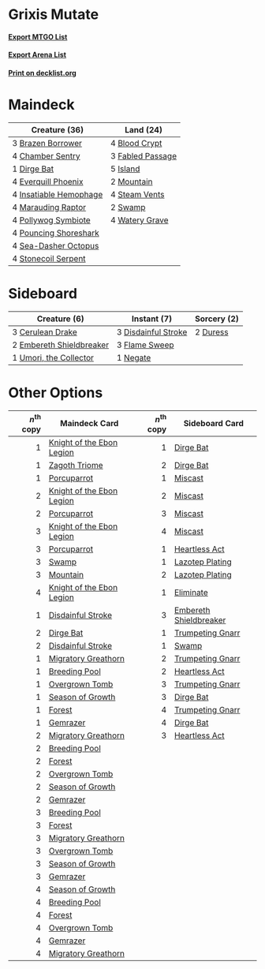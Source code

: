 # Grixis Mutate

#### [Export MTGO List](../collection/Grixis%20Mutate/Grixis%20Mutate.txt)
#### [Export Arena List](../collection/Grixis%20Mutate/Grixis%20Mutate_arena.txt)
#### [Print on decklist.org](http://decklist.org/?deckmain=4%09Blood%20Crypt%0A3%09Brazen%20Borrower%0A4%09Chamber%20Sentry%0A1%09Dirge%20Bat%0A4%09Everquill%20Phoenix%0A3%09Fabled%20Passage%0A4%09Insatiable%20Hemophage%0A5%09Island%0A4%09Marauding%20Raptor%0A2%09Mountain%0A4%09Pollywog%20Symbiote%0A4%09Pouncing%20Shoreshark%0A4%09Sea-Dasher%20Octopus%0A4%09Steam%20Vents%0A4%09Stonecoil%20Serpent%0A2%09Swamp%0A4%09Watery%20Grave&deckside=3%09Cerulean%20Drake%0A3%09Disdainful%20Stroke%0A2%09Duress%0A2%09Embereth%20Shieldbreaker%0A3%09Flame%20Sweep%0A1%09Negate%0A1%09Umori,%20the%20Collector)
# Maindeck

|                                          Creature (36)                                          |                                         Land (24)                                         |
|-------------------------------------------------------------------------------------------------|-------------------------------------------------------------------------------------------|
|3 [Brazen Borrower](http://gatherer.wizards.com/Pages/Card/Details.aspx?multiverseid=473001)     |4 [Blood Crypt](http://gatherer.wizards.com/Pages/Card/Details.aspx?multiverseid=97102)    |
|4 [Chamber Sentry](http://gatherer.wizards.com/Pages/Card/Details.aspx?multiverseid=452982)      |3 [Fabled Passage](http://gatherer.wizards.com/Pages/Card/Details.aspx?multiverseid=473206)|
|1 [Dirge Bat](http://gatherer.wizards.com/Pages/Card/Details.aspx?multiverseid=479604)           |5 [Island](http://gatherer.wizards.com/Pages/Card/Details.aspx?multiverseid=439857)        |
|4 [Everquill Phoenix](http://gatherer.wizards.com/Pages/Card/Details.aspx?multiverseid=479634)   |2 [Mountain](http://gatherer.wizards.com/Pages/Card/Details.aspx?multiverseid=439859)      |
|4 [Insatiable Hemophage](http://gatherer.wizards.com/Pages/Card/Details.aspx?multiverseid=479613)|4 [Steam Vents](http://gatherer.wizards.com/Pages/Card/Details.aspx?multiverseid=405109)   |
|4 [Marauding Raptor](http://gatherer.wizards.com/Pages/Card/Details.aspx?multiverseid=466904)    |2 [Swamp](http://gatherer.wizards.com/Pages/Card/Details.aspx?multiverseid=439858)         |
|4 [Pollywog Symbiote](http://gatherer.wizards.com/Pages/Card/Details.aspx?multiverseid=482372)   |4 [Watery Grave](http://gatherer.wizards.com/Pages/Card/Details.aspx?multiverseid=405114)  |
|4 [Pouncing Shoreshark](http://gatherer.wizards.com/Pages/Card/Details.aspx?multiverseid=479584) |                                                                                           |
|4 [Sea-Dasher Octopus](http://gatherer.wizards.com/Pages/Card/Details.aspx?multiverseid=479586)  |                                                                                           |
|4 [Stonecoil Serpent](http://gatherer.wizards.com/Pages/Card/Details.aspx?multiverseid=473197)   |                                                                                           |


# Sideboard

|                                           Creature (6)                                            |                                         Instant (7)                                          |                                   Sorcery (2)                                    |
|---------------------------------------------------------------------------------------------------|----------------------------------------------------------------------------------------------|----------------------------------------------------------------------------------|
|3 [Cerulean Drake](http://gatherer.wizards.com/Pages/Card/Details.aspx?multiverseid=466807)        |3 [Disdainful Stroke](http://gatherer.wizards.com/Pages/Card/Details.aspx?multiverseid=420705)|2 [Duress](http://gatherer.wizards.com/Pages/Card/Details.aspx?multiverseid=14557)|
|2 [Embereth Shieldbreaker](http://gatherer.wizards.com/Pages/Card/Details.aspx?multiverseid=473084)|3 [Flame Sweep](http://gatherer.wizards.com/Pages/Card/Details.aspx?multiverseid=466893)      |                                                                                  |
|1 [Umori, the Collector](http://gatherer.wizards.com/Pages/Card/Details.aspx?multiverseid=479751)  |1 [Negate](http://gatherer.wizards.com/Pages/Card/Details.aspx?multiverseid=423707)           |                                                                                  |


# Other Options

|*n*<sup>th</sup> copy|                                           Maindeck Card                                            |*n*<sup>th</sup> copy|                                         Sideboard Card                                          |
|--------------------:|----------------------------------------------------------------------------------------------------|--------------------:|-------------------------------------------------------------------------------------------------|
|                    1|[Knight of the Ebon Legion](http://gatherer.wizards.com/Pages/Card/Details.aspx?multiverseid=466859)|                    1|[Dirge Bat](http://gatherer.wizards.com/Pages/Card/Details.aspx?multiverseid=479604)             |
|                    1|[Zagoth Triome](http://gatherer.wizards.com/Pages/Card/Details.aspx?multiverseid=479779)            |                    2|[Dirge Bat](http://gatherer.wizards.com/Pages/Card/Details.aspx?multiverseid=479604)             |
|                    1|[Porcuparrot](http://gatherer.wizards.com/Pages/Card/Details.aspx?multiverseid=479648)              |                    1|[Miscast](http://gatherer.wizards.com/Pages/Card/Details.aspx?multiverseid=485380)               |
|                    2|[Knight of the Ebon Legion](http://gatherer.wizards.com/Pages/Card/Details.aspx?multiverseid=466859)|                    2|[Miscast](http://gatherer.wizards.com/Pages/Card/Details.aspx?multiverseid=485380)               |
|                    2|[Porcuparrot](http://gatherer.wizards.com/Pages/Card/Details.aspx?multiverseid=479648)              |                    3|[Miscast](http://gatherer.wizards.com/Pages/Card/Details.aspx?multiverseid=485380)               |
|                    3|[Knight of the Ebon Legion](http://gatherer.wizards.com/Pages/Card/Details.aspx?multiverseid=466859)|                    4|[Miscast](http://gatherer.wizards.com/Pages/Card/Details.aspx?multiverseid=485380)               |
|                    3|[Porcuparrot](http://gatherer.wizards.com/Pages/Card/Details.aspx?multiverseid=479648)              |                    1|[Heartless Act](http://gatherer.wizards.com/Pages/Card/Details.aspx?multiverseid=479611)         |
|                    3|[Swamp](http://gatherer.wizards.com/Pages/Card/Details.aspx?multiverseid=439858)                    |                    1|[Lazotep Plating](http://gatherer.wizards.com/Pages/Card/Details.aspx?multiverseid=460986)       |
|                    3|[Mountain](http://gatherer.wizards.com/Pages/Card/Details.aspx?multiverseid=439859)                 |                    2|[Lazotep Plating](http://gatherer.wizards.com/Pages/Card/Details.aspx?multiverseid=460986)       |
|                    4|[Knight of the Ebon Legion](http://gatherer.wizards.com/Pages/Card/Details.aspx?multiverseid=466859)|                    1|[Eliminate](http://gatherer.wizards.com/Pages/Card/Details.aspx?multiverseid=485420)             |
|                    1|[Disdainful Stroke](http://gatherer.wizards.com/Pages/Card/Details.aspx?multiverseid=420705)        |                    3|[Embereth Shieldbreaker](http://gatherer.wizards.com/Pages/Card/Details.aspx?multiverseid=473084)|
|                    2|[Dirge Bat](http://gatherer.wizards.com/Pages/Card/Details.aspx?multiverseid=479604)                |                    1|[Trumpeting Gnarr](http://gatherer.wizards.com/Pages/Card/Details.aspx?multiverseid=479733)      |
|                    2|[Disdainful Stroke](http://gatherer.wizards.com/Pages/Card/Details.aspx?multiverseid=420705)        |                    1|[Swamp](http://gatherer.wizards.com/Pages/Card/Details.aspx?multiverseid=439858)                 |
|                    1|[Migratory Greathorn](http://gatherer.wizards.com/Pages/Card/Details.aspx?multiverseid=479685)      |                    2|[Trumpeting Gnarr](http://gatherer.wizards.com/Pages/Card/Details.aspx?multiverseid=479733)      |
|                    1|[Breeding Pool](http://gatherer.wizards.com/Pages/Card/Details.aspx?multiverseid=97088)             |                    2|[Heartless Act](http://gatherer.wizards.com/Pages/Card/Details.aspx?multiverseid=479611)         |
|                    1|[Overgrown Tomb](http://gatherer.wizards.com/Pages/Card/Details.aspx?multiverseid=405103)           |                    3|[Trumpeting Gnarr](http://gatherer.wizards.com/Pages/Card/Details.aspx?multiverseid=479733)      |
|                    1|[Season of Growth](http://gatherer.wizards.com/Pages/Card/Details.aspx?multiverseid=466945)         |                    3|[Dirge Bat](http://gatherer.wizards.com/Pages/Card/Details.aspx?multiverseid=479604)             |
|                    1|[Forest](http://gatherer.wizards.com/Pages/Card/Details.aspx?multiverseid=439860)                   |                    4|[Trumpeting Gnarr](http://gatherer.wizards.com/Pages/Card/Details.aspx?multiverseid=479733)      |
|                    1|[Gemrazer](http://gatherer.wizards.com/Pages/Card/Details.aspx?multiverseid=479675)                 |                    4|[Dirge Bat](http://gatherer.wizards.com/Pages/Card/Details.aspx?multiverseid=479604)             |
|                    2|[Migratory Greathorn](http://gatherer.wizards.com/Pages/Card/Details.aspx?multiverseid=479685)      |                    3|[Heartless Act](http://gatherer.wizards.com/Pages/Card/Details.aspx?multiverseid=479611)         |
|                    2|[Breeding Pool](http://gatherer.wizards.com/Pages/Card/Details.aspx?multiverseid=97088)             |                     |                                                                                                 |
|                    2|[Forest](http://gatherer.wizards.com/Pages/Card/Details.aspx?multiverseid=439860)                   |                     |                                                                                                 |
|                    2|[Overgrown Tomb](http://gatherer.wizards.com/Pages/Card/Details.aspx?multiverseid=405103)           |                     |                                                                                                 |
|                    2|[Season of Growth](http://gatherer.wizards.com/Pages/Card/Details.aspx?multiverseid=466945)         |                     |                                                                                                 |
|                    2|[Gemrazer](http://gatherer.wizards.com/Pages/Card/Details.aspx?multiverseid=479675)                 |                     |                                                                                                 |
|                    3|[Breeding Pool](http://gatherer.wizards.com/Pages/Card/Details.aspx?multiverseid=97088)             |                     |                                                                                                 |
|                    3|[Forest](http://gatherer.wizards.com/Pages/Card/Details.aspx?multiverseid=439860)                   |                     |                                                                                                 |
|                    3|[Migratory Greathorn](http://gatherer.wizards.com/Pages/Card/Details.aspx?multiverseid=479685)      |                     |                                                                                                 |
|                    3|[Overgrown Tomb](http://gatherer.wizards.com/Pages/Card/Details.aspx?multiverseid=405103)           |                     |                                                                                                 |
|                    3|[Season of Growth](http://gatherer.wizards.com/Pages/Card/Details.aspx?multiverseid=466945)         |                     |                                                                                                 |
|                    3|[Gemrazer](http://gatherer.wizards.com/Pages/Card/Details.aspx?multiverseid=479675)                 |                     |                                                                                                 |
|                    4|[Season of Growth](http://gatherer.wizards.com/Pages/Card/Details.aspx?multiverseid=466945)         |                     |                                                                                                 |
|                    4|[Breeding Pool](http://gatherer.wizards.com/Pages/Card/Details.aspx?multiverseid=97088)             |                     |                                                                                                 |
|                    4|[Forest](http://gatherer.wizards.com/Pages/Card/Details.aspx?multiverseid=439860)                   |                     |                                                                                                 |
|                    4|[Overgrown Tomb](http://gatherer.wizards.com/Pages/Card/Details.aspx?multiverseid=405103)           |                     |                                                                                                 |
|                    4|[Gemrazer](http://gatherer.wizards.com/Pages/Card/Details.aspx?multiverseid=479675)                 |                     |                                                                                                 |
|                    4|[Migratory Greathorn](http://gatherer.wizards.com/Pages/Card/Details.aspx?multiverseid=479685)      |                     |                                                                                                 |

